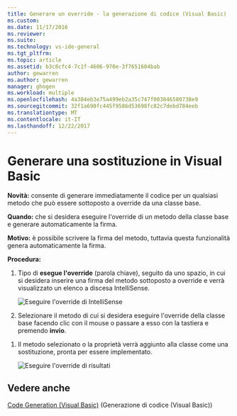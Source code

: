 ```yaml
---
title: Generare un override - la generazione di codice (Visual Basic) | Documenti Microsoft
ms.custom: 
ms.date: 11/17/2016
ms.reviewer: 
ms.suite: 
ms.technology: vs-ide-general
ms.tgt_pltfrm: 
ms.topic: article
ms.assetid: b3c8cfc4-7c1f-4606-970e-3f7651604bab
author: gewarren
ms.author: gewarren
manager: ghogen
ms.workload: multiple
ms.openlocfilehash: 4a384eb3e75a499eb2a35c747f003846580738e9
ms.sourcegitcommit: 32f1a690fc445f9586d53698fc82c7debd784eeb
ms.translationtype: MT
ms.contentlocale: it-IT
ms.lasthandoff: 12/22/2017
---
```

# <a name="generate-an-override-in-visual-basic"></a>Generare una sostituzione in Visual Basic
**Novità:** consente di generare immediatamente il codice per un qualsiasi metodo che può essere sottoposto a override da una classe base. 

**Quando:** che si desidera eseguire l'override di un metodo della classe base e generare automaticamente la firma.  

**Motivo:** è possibile scrivere la firma del metodo, tuttavia questa funzionalità genera automaticamente la firma. 

**Procedura:**

1. Tipo di **esegue l'override** (parola chiave), seguito da uno spazio, in cui si desidera inserire una firma del metodo sottoposto a override e verrà visualizzato un elenco a discesa IntelliSense.

   ![Eseguire l'override di IntelliSense](media/override_intellisense.png)

1. Selezionare il metodo di cui si desidera eseguire l'override della classe base facendo clic con il mouse o passare a esso con la tastiera e premendo **invio**.

<!--
   >[!TIP]
   >* Use the Property icon ![Property icon](media/override_property.png) to show or hide  Properties in the list.
   >* Use the Method icon ![Property icon](media/override_method.png) to show or hide Methods in the list.
-->

1. Il metodo selezionato o la proprietà verrà aggiunto alla classe come una sostituzione, pronta per essere implementato.

   ![Eseguire l'override di risultati](media/override_result.png)

## <a name="see-also"></a>Vedere anche  
[Code Generation (Visual Basic)](../code-generation-vb.md) (Generazione di codice (Visual Basic)) 
